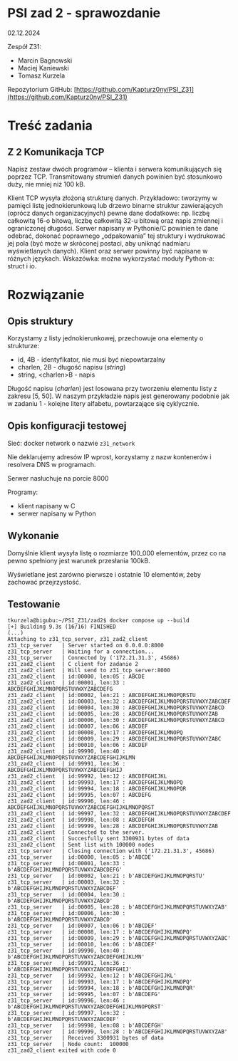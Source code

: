 # PSI zad 2 - sprawozdanie

02.12.2024

Zespół Z31:
- Marcin Bagnowski
- Maciej Kaniewski
- Tomasz Kurzela

Repozytorium GitHub:
[https://github.com/Kapturz0ny/PSI_Z31](https://github.com/Kapturz0ny/PSI_Z31)

# Treść zadania
## Z 2 Komunikacja TCP
Napisz zestaw dwóch programów – klienta i serwera komunikujących się poprzez TCP. Transmitowany strumień danych powinien być stosunkowo duży, nie mniej niż 100 kB.

Klient TCP wysyła złożoną strukturę danych. Przykładowo: tworzymy w pamięci listę jednokierunkową lub drzewo binarne struktur zawierających (oprócz danych organizacyjnych) pewne dane dodatkowe: np. liczbę całkowitą 16-o bitową, liczbę całkowitą 32-u bitową oraz napis zmiennej i ograniczonej długości. Serwer napisany w Pythonie/C powinien te dane odebrać, dokonać poprawnego „odpakowania” tej struktury i wydrukować jej pola (być może w skróconej postaci, aby uniknąć nadmiaru wyświetlanych danych). Klient oraz serwer powinny być napisane w różnych językach.
Wskazówka: można wykorzystać moduły Python-a: struct i io.

# Rozwiązanie

## Opis struktury
Korzystamy z listy jednokierunkowej, przechowuje ona elementy o strukturze:
- id, 4B - identyfikator, nie musi być niepowtarzalny
- charlen, 2B - długość napisu (*string*)
- string, \<charlen\>B - napis

Długość napisu (*charlen*) jest losowana przy tworzeniu elementu listy z zakresu [5, 50].
W naszym przykładzie napis jest generowany podobnie jak w zadaniu 1 - kolejne litery alfabetu, powtarzające się cyklycznie.

## Opis konfiguracji testowej

Sieć: docker network o nazwie `z31_network`

Nie deklarujemy adresów IP wprost, korzystamy z nazw kontenerów i resolvera DNS w programach.

Serwer nasłuchuje na porcie 8000

Programy:
- klient napisany w C
- serwer napisany w Python

## Wykonanie

Domyślnie klient wysyła listę o rozmiarze 100_000 elementów, przez co na pewno spełniony jest warunek przesłania 100kB.

Wyświetlane jest zarówno pierwsze i ostatnie 10 elementów, żeby zachować przejrzystość.

## Testowanie

```
tkurzela@bigubu:~/PSI_Z31/zad2$ docker compose up --build
[+] Building 9.3s (16/16) FINISHED
(...)
Attaching to z31_tcp_server, z31_zad2_client
z31_tcp_server   | Server started on 0.0.0.0:8000
z31_tcp_server   | Waiting for a connection...
z31_tcp_server   | Connected by ('172.21.31.3', 45686)
z31_zad2_client  | C client for zadanie 2
z31_zad2_client  | Will send to z31_tcp_server:8000
z31_zad2_client  | id:00000, len:05 : ABCDE
z31_zad2_client  | id:00001, len:33 : ABCDEFGHIJKLMNOPQRSTUVWXYZABCDEFG
z31_zad2_client  | id:00002, len:21 : ABCDEFGHIJKLMNOPQRSTU
z31_zad2_client  | id:00003, len:32 : ABCDEFGHIJKLMNOPQRSTUVWXYZABCDEF
z31_zad2_client  | id:00004, len:30 : ABCDEFGHIJKLMNOPQRSTUVWXYZABCD
z31_zad2_client  | id:00005, len:28 : ABCDEFGHIJKLMNOPQRSTUVWXYZAB
z31_zad2_client  | id:00006, len:30 : ABCDEFGHIJKLMNOPQRSTUVWXYZABCD
z31_zad2_client  | id:00007, len:06 : ABCDEF
z31_zad2_client  | id:00008, len:17 : ABCDEFGHIJKLMNOPQ
z31_zad2_client  | id:00009, len:29 : ABCDEFGHIJKLMNOPQRSTUVWXYZABC
z31_zad2_client  | id:00010, len:06 : ABCDEF
z31_zad2_client  | id:99990, len:40 : ABCDEFGHIJKLMNOPQRSTUVWXYZABCDEFGHIJKLMN
z31_zad2_client  | id:99991, len:36 : ABCDEFGHIJKLMNOPQRSTUVWXYZABCDEFGHIJ
z31_zad2_client  | id:99992, len:12 : ABCDEFGHIJKL
z31_zad2_client  | id:99993, len:17 : ABCDEFGHIJKLMNOPQ
z31_zad2_client  | id:99994, len:18 : ABCDEFGHIJKLMNOPQR
z31_zad2_client  | id:99995, len:07 : ABCDEFG
z31_zad2_client  | id:99996, len:46 : ABCDEFGHIJKLMNOPQRSTUVWXYZABCDEFGHIJKLMNOPQRST
z31_zad2_client  | id:99997, len:32 : ABCDEFGHIJKLMNOPQRSTUVWXYZABCDEF
z31_zad2_client  | id:99998, len:08 : ABCDEFGH
z31_zad2_client  | id:99999, len:28 : ABCDEFGHIJKLMNOPQRSTUVWXYZAB
z31_zad2_client  | Connected to the server.
z31_zad2_client  | Succesfully sent 3300931 bytes of data
z31_zad2_client  | Sent list with 100000 nodes
z31_tcp_server   | Closing connection with ('172.21.31.3', 45686)
z31_tcp_server   | id:00000, len:05 : b'ABCDE'
z31_tcp_server   | id:00001, len:33 : b'ABCDEFGHIJKLMNOPQRSTUVWXYZABCDEFG'
z31_tcp_server   | id:00002, len:21 : b'ABCDEFGHIJKLMNOPQRSTU'
z31_tcp_server   | id:00003, len:32 : b'ABCDEFGHIJKLMNOPQRSTUVWXYZABCDEF'
z31_tcp_server   | id:00004, len:30 : b'ABCDEFGHIJKLMNOPQRSTUVWXYZABCD'
z31_tcp_server   | id:00005, len:28 : b'ABCDEFGHIJKLMNOPQRSTUVWXYZAB'
z31_tcp_server   | id:00006, len:30 : b'ABCDEFGHIJKLMNOPQRSTUVWXYZABCD'
z31_tcp_server   | id:00007, len:06 : b'ABCDEF'
z31_tcp_server   | id:00008, len:17 : b'ABCDEFGHIJKLMNOPQ'
z31_tcp_server   | id:00009, len:29 : b'ABCDEFGHIJKLMNOPQRSTUVWXYZABC'
z31_tcp_server   | id:00010, len:06 : b'ABCDEF'
z31_tcp_server   | id:99990, len:40 : b'ABCDEFGHIJKLMNOPQRSTUVWXYZABCDEFGHIJKLMN'
z31_tcp_server   | id:99991, len:36 : b'ABCDEFGHIJKLMNOPQRSTUVWXYZABCDEFGHIJ'
z31_tcp_server   | id:99992, len:12 : b'ABCDEFGHIJKL'
z31_tcp_server   | id:99993, len:17 : b'ABCDEFGHIJKLMNOPQ'
z31_tcp_server   | id:99994, len:18 : b'ABCDEFGHIJKLMNOPQR'
z31_tcp_server   | id:99995, len:07 : b'ABCDEFG'
z31_tcp_server   | id:99996, len:46 : b'ABCDEFGHIJKLMNOPQRSTUVWXYZABCDEFGHIJKLMNOPQRST'
z31_tcp_server   | id:99997, len:32 : b'ABCDEFGHIJKLMNOPQRSTUVWXYZABCDEF'
z31_tcp_server   | id:99998, len:08 : b'ABCDEFGH'
z31_tcp_server   | id:99999, len:28 : b'ABCDEFGHIJKLMNOPQRSTUVWXYZAB'
z31_tcp_server   | Received 3300931 bytes of data
z31_tcp_server   | Node count:  100000
z31_zad2_client exited with code 0
```